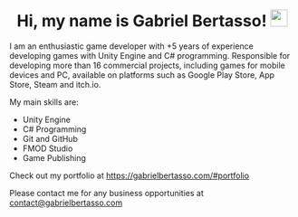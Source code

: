 <h1 align="center">Hi, my name is Gabriel Bertasso! <img src="https://raw.githubusercontent.com/kaueMarques/kaueMarques/master/hi.gif" width="30px"></h1>

I am an enthusiastic game developer with +5 years of experience developing games with Unity Engine and C# programming. Responsible for developing more than 16 commercial projects, including games for mobile devices and PC, available on platforms such as Google Play Store, App Store, Steam and itch.io.

My main skills are:
- Unity Engine
- C# Programming
- Git and GitHub
- FMOD Studio
- Game Publishing

Check out my portfolio at https://gabrielbertasso.com/#portfolio

Please contact me for any business opportunities at contact@gabrielbertasso.com

